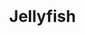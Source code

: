 ---
title: "Jellyfish"
summary: "Jellyfish was an American rock band formed in San Francisco in 1989. Led by songwriters and , the group was known for their blend of 1970s classic rock and power pop."
image: "jellyfish.jpg"
---